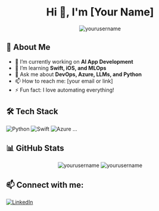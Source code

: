 <h1 align="center">Hi 👋, I'm [Your Name]</h1>

<p align="center">
  <img src="https://komarev.com/ghpvc/?username=yourusername&label=Profile%20views&color=0e75b6&style=flat" alt="yourusername" />
</p>

## 🚀 About Me
- 🔭 I’m currently working on **AI App Development**
- 🌱 I’m learning **Swift, iOS, and MLOps**
- 💬 Ask me about **DevOps, Azure, LLMs, and Python**
- 📫 How to reach me: [your email or link]
- ⚡ Fun fact: I love automating everything!

## 🛠️ Tech Stack
![Python](https://img.shields.io/badge/Python-3776AB?style=flat&logo=python&logoColor=white)
![Swift](https://img.shields.io/badge/Swift-F54A2A?style=flat&logo=swift&logoColor=white)
![Azure](https://img.shields.io/badge/Azure-0078D4?style=flat&logo=azure-devops&logoColor=white)
...

## 📊 GitHub Stats
<p align="center">
  <img src="https://github-readme-stats.vercel.app/api?username=yourusername&show_icons=true&locale=en" alt="yourusername" />
  <img src="https://github-readme-streak-stats.herokuapp.com/?user=yourusername" alt="yourusername" />
</p>

## 📫 Connect with me:
[![LinkedIn](https://img.shields.io/badge/-LinkedIn-blue?style=flat-square&logo=linkedin&logoColor=white)](https://linkedin.com/in/yourusername)
